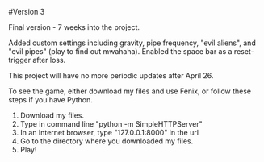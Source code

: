 #Version 3

Final version - 7 weeks into the project.

Added custom settings including gravity, pipe frequency, "evil aliens", and "evil pipes" (play to find out mwahaha). Enabled the space bar as a reset-trigger after loss. 

This project will have no more periodic updates after April 26.

To see the game, either download my files and use Fenix, or follow these steps if you have Python.

1. Download my files. <br>
2. Type in command line "python -m SimpleHTTPServer" <br>
3. In an Internet browser, type "127.0.0.1:8000" in the url <br>
4. Go to the directory where you downloaded my files. <br>
5. Play!<br>
